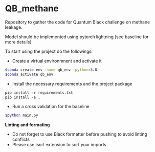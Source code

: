 # QB_methane
Repository to gather the code for Quantum Black challenge on methane leakage.

Model should be implemented using pytorch lightning (see baseline for more details)

To start using the project do the followings:

- Create a virtual environmnent and activate it

```bash
$conda create env -name qb_env -python=3.8
$conda activate qb_env
```

- Install the necessary requirements and the project package

```python
pip install -r requirements.txt
pip install -e .
```

- Run a cross validation for the baseline

```bash
$python main.py
```

**Linting and formating**

- Do not forget to use Black formatter before pushing to avoid linting conflicts
- Please use isort extension to sort your imports
